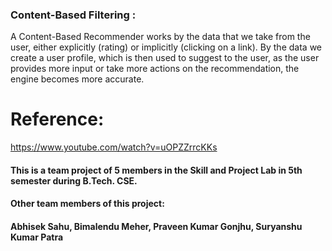 ### Content-Based Filtering :
A Content-Based Recommender works by the data that we take from the user, either explicitly (rating) or implicitly (clicking on a link). By the data we create a user profile, which is then used to suggest to the user, as the user provides more input or take more actions on the recommendation, the engine becomes more accurate.

# Reference:
https://www.youtube.com/watch?v=uOPZZrrcKKs

#### This is a team project of 5 members in the Skill and Project Lab in 5th semester during B.Tech. CSE.
#### Other team members of this project:
#### Abhisek Sahu, Bimalendu Meher, Praveen Kumar Gonjhu, Suryanshu Kumar Patra
